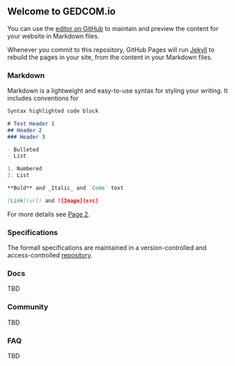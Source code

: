 ## Welcome to GEDCOM.io

You can use the [editor on GitHub](https://github.com/clarkegj/GEDCOMio/edit/gh-pages/index.md) to maintain and preview the content for your website in Markdown files.

Whenever you commit to this repository, GitHub Pages will run [Jekyll](https://jekyllrb.com/) to rebuild the pages in your site, from the content in your Markdown files.

### Markdown

Markdown is a lightweight and easy-to-use syntax for styling your writing. It includes conventions for

```markdown
Syntax highlighted code block

# Test Header 1
## Header 2
### Header 3

- Bulleted
- List

1. Numbered
2. List

**Bold** and _Italic_ and `Code` text

[Link](url) and ![Image](src)
```

For more details see [Page 2](https://clarkegj.github.io/GEDCOMio/2ndPage).

### Specifications

The formall specifications are maintained in a version-controlled and access-controlled [repository](https://github.com/FamilySearch/GEDCOM). 

### Docs

TBD

### Community

TBD

### FAQ

TBD
